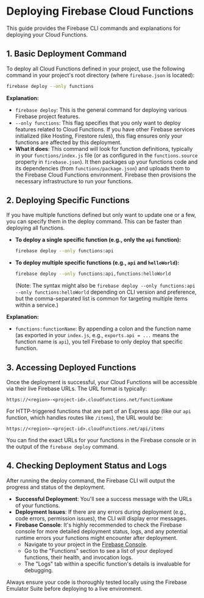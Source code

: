 # Deploying Firebase Cloud Functions

This guide provides the Firebase CLI commands and explanations for deploying your Cloud Functions.

## 1. Basic Deployment Command

To deploy all Cloud Functions defined in your project, use the following command in your project's root directory (where `firebase.json` is located):

```bash
firebase deploy --only functions
```

**Explanation:**

*   `firebase deploy`: This is the general command for deploying various Firebase project features.
*   `--only functions`: This flag specifies that you only want to deploy features related to Cloud Functions. If you have other Firebase services initialized (like Hosting, Firestore rules), this flag ensures only your functions are affected by this deployment.
*   **What it does**: This command will look for function definitions, typically in your `functions/index.js` file (or as configured in the `functions.source` property in `firebase.json`). It then packages up your functions code and its dependencies (from `functions/package.json`) and uploads them to the Firebase Cloud Functions environment. Firebase then provisions the necessary infrastructure to run your functions.

## 2. Deploying Specific Functions

If you have multiple functions defined but only want to update one or a few, you can specify them in the deploy command. This can be faster than deploying all functions.

*   **To deploy a single specific function (e.g., only the `api` function):**

    ```bash
    firebase deploy --only functions:api
    ```

*   **To deploy multiple specific functions (e.g., `api` and `helloWorld`):**

    ```bash
    firebase deploy --only functions:api,functions:helloWorld
    ```
    (Note: The syntax might also be `firebase deploy --only functions:api --only functions:helloWorld` depending on CLI version and preference, but the comma-separated list is common for targeting multiple items within a service.)

**Explanation:**

*   `functions:functionName`: By appending a colon and the function name (as exported in your `index.js`, e.g., `exports.api = ...` means the function name is `api`), you tell Firebase to only deploy that specific function.

## 3. Accessing Deployed Functions

Once the deployment is successful, your Cloud Functions will be accessible via their live Firebase URLs. The URL format is typically:

`https://<region>-<project-id>.cloudfunctions.net/functionName`

For HTTP-triggered functions that are part of an Express app (like our `api` function, which handles routes like `/items`), the URL would be:

`https://<region>-<project-id>.cloudfunctions.net/api/items`

You can find the exact URLs for your functions in the Firebase console or in the output of the `firebase deploy` command.

## 4. Checking Deployment Status and Logs

After running the deploy command, the Firebase CLI will output the progress and status of the deployment.

*   **Successful Deployment**: You'll see a success message with the URLs of your functions.
*   **Deployment Issues**: If there are any errors during deployment (e.g., code errors, permission issues), the CLI will display error messages.
*   **Firebase Console**: It's highly recommended to check the Firebase console for more detailed deployment status, logs, and any potential runtime errors your functions might encounter after deployment.
    *   Navigate to your project in the [Firebase Console](https://console.firebase.google.com/).
    *   Go to the "Functions" section to see a list of your deployed functions, their health, and invocation logs.
    *   The "Logs" tab within a specific function's details is invaluable for debugging.

Always ensure your code is thoroughly tested locally using the Firebase Emulator Suite before deploying to a live environment.
```
